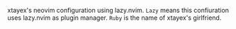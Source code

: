 xtayex's neovim configuration using lazy.nvim. `Lazy` means this confiuration uses lazy.nvim as plugin manager. `Ruby` is the name of xtayex's girlfriend.
